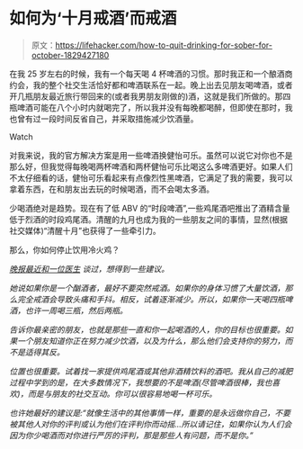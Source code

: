 # 如何为‘十月戒酒’而戒酒

> 原文：<https://lifehacker.com/how-to-quit-drinking-for-sober-for-october-1829427180>

在我 25 岁左右的时候，我有一个每天喝 4 杯啤酒的习惯。那时我正和一个酿酒商约会，我的整个社交生活恰好都和啤酒联系在一起。晚上出去见朋友喝啤酒，或者开几瓶朋友最近旅行带回来的(或者我男朋友刚做的)酒，这就是我们所做的。那四瓶啤酒可能在八个小时内就喝完了，所以我并没有每晚都喝醉，但即使在那时，我也曾有过一段时间反省自己，并采取措施减少饮酒量。

Watch

对我来说，我的官方解决方案是用一些啤酒换健怡可乐。虽然可以说它对你也不是那么好，但我觉得每晚喝两杯啤酒和两杯健怡可乐比喝这么多啤酒更好。如果人们不太仔细看的话，健怡可乐看起来有点像烈性黑啤酒，它满足了我的需要，我可以拿着东西，在和朋友出去玩的时候喝酒，而不会喝太多酒。

少喝酒绝对是趋势。现在有了低 ABV 的“时段啤酒”,一些鸡尾酒吧推出了酒精含量低于烈酒的时段鸡尾酒。清醒的九月也成为我的一些朋友之间的事情，显然(根据社交媒体)“清醒十月”也获得了一些牵引力。

那么，你如何停止饮用冷火鸡？

*[晚报最近和一位医生](https://www.standard.co.uk/lifestyle/sober-october-how-to-stop-drinking-a3948226.html) 谈过，想得到一些建议。* 

*她说如果你是一个酗酒者，最好不要突然戒酒。如果你的身体习惯了大量饮酒，那么完全戒酒会导致头痛和手抖。相反，试着逐渐减少。所以，如果你一天喝四瓶啤酒，也许一周喝三瓶，然后两瓶。* 

*告诉你最亲密的朋友，也就是那些一直和你一起喝酒的人，你的目标也很重要。如果一个朋友知道你正在努力减少饮酒，以及为什么，那么他们会支持你的努力，而不是适得其反。* 

*位置也很重要。试着找一家提供鸡尾酒或其他非酒精饮料的酒吧。我从自己的减肥过程中学到的是，在大多数情况下，我想要的不是啤酒(尽管啤酒很棒，我也喜欢)，而是与朋友的社交互动。你可以很容易地喝一杯可乐。* 

*也许她最好的建议是:“就像生活中的其他事情一样，重要的是永远做你自己，不要被其他人对你的评判或认为他们在评判你而动摇...所以请记住，如果你认为人们会因为你少喝酒而对你进行严厉的评判，那是那些人有问题，而不是你。”*